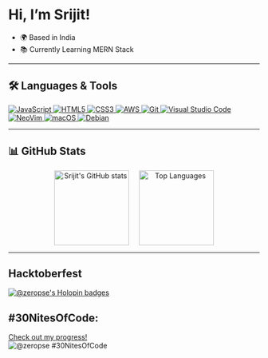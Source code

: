 # Hi, I’m Srijit!

- 🌍 Based in India
- 📚 Currently Learning MERN Stack

---

## 🛠️ Languages & Tools

<p align="left">
  <a href="https://developer.mozilla.org/en-US/docs/Web/JavaScript" target="_blank">
    <img src="https://img.shields.io/badge/JavaScript-%23323330.svg?&style=for-the-badge&logo=javascript&logoColor=%F7DF1E" alt="JavaScript" />
  </a>
  <a href="https://developer.mozilla.org/en-US/docs/Glossary/HTML5" target="_blank">
    <img src="https://img.shields.io/badge/HTML5-%23E34F26.svg?&style=for-the-badge&logo=html5&logoColor=white" alt="HTML5" />
  </a>
  <a href="https://www.w3.org/TR/CSS/#css" target="_blank">
    <img src="https://img.shields.io/badge/CSS3-%231572B6.svg?&style=for-the-badge&logo=css3&logoColor=white" alt="CSS3" />
  </a>
  <a href="https://aws.amazon.com" target="_blank">
    <img src="https://img.shields.io/badge/AWS-%23232F3E.svg?&style=for-the-badge&logo=amazonaws&logoColor=white" alt="AWS" />
  </a>
  <a href="https://git-scm.com/" target="_blank">
    <img src="https://img.shields.io/badge/Git-%23F05032.svg?&style=for-the-badge&logo=git&logoColor=white" alt="Git" />
  </a>
  <a href="https://code.visualstudio.com" target="_blank">
    <img src="https://img.shields.io/badge/VS%20Code-%23007ACC.svg?&style=for-the-badge&logo=visual-studio-code&logoColor=white" alt="Visual Studio Code" />
  </a>
  <a href="https://neovim.io" target="_blank">
    <img src="https://img.shields.io/badge/NeoVim-%2C1DA1F2.svg?&style=for-the-badge&logo=neovim&logoColor=white" alt="NeoVim" />
  </a>
  <a href="https://www.apple.com/macos/" target="_blank">
    <img src="https://img.shields.io/badge/macOS-%239FC3D8.svg?&style=for-the-badge&logo=apple&logoColor=black" alt="macOS" />
  </a>
  <a href="https://www.debian.org" target="_blank">
    <img src="https://img.shields.io/badge/Debian-%23A80030.svg?&style=for-the-badge&logo=debian&logoColor=white" alt="Debian" />
  </a>
</p>



---

## 📊 GitHub Stats

<div align="center" style="display: flex; justify-content: center; align-items: center; gap: 20px;">
  <a href="https://github.com/anuraghazra/github-readme-stats">
    <img src="https://github-readme-stats.vercel.app/api?username=zeropse&show_icons=true&theme=tokyonight&hide_border=true&hide_title=true" alt="Srijit's GitHub stats" height="150" /></a>
  <a href="https://github.com/anuraghazra/github-readme-stats"><img src="https://github-readme-stats.vercel.app/api/top-langs/?username=zeropse&layout=compact&theme=tokyonight&hide_border=true&hide=lua,vim%20script,procfile,shell" height="150" alt="Top Languages" /></a>
</div>

---
## Hacktoberfest
[![@zeropse's Holopin badges](https://holopin.me/zeropse)](https://holopin.io/@zeropse)

## #30NitesOfCode:
  [Check out my progress!](https://www.codedex.io/@zeropse/30-nites-of-code)  
  ![@zeropse #30NitesOfCode](https://www.codedex.io/api/petStatus?user=zeropse)
